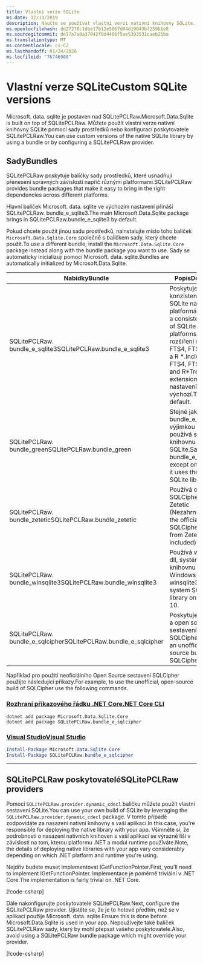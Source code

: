```yaml
---
title: Vlastní verze SQLite
ms.date: 12/13/2019
description: Naučte se používat vlastní verzi nativní knihovny SQLite.
ms.openlocfilehash: dd27278c1dbe17b12e5067d04d19043bf259b1e8
ms.sourcegitcommit: de17a7a0a37042f0d4406f5ae5393531caeb25ba
ms.translationtype: MT
ms.contentlocale: cs-CZ
ms.lasthandoff: 01/24/2020
ms.locfileid: "76746988"
---
```

# <a name="custom-sqlite-versions"></a><span data-ttu-id="22462-103">Vlastní verze SQLite</span><span class="sxs-lookup"><span data-stu-id="22462-103">Custom SQLite versions</span></span>

<span data-ttu-id="22462-104">Microsoft. data. sqlite je postaven nad SQLitePCLRaw.</span><span class="sxs-lookup"><span data-stu-id="22462-104">Microsoft.Data.Sqlite is built on top of SQLitePCLRaw.</span></span> <span data-ttu-id="22462-105">Můžete použít vlastní verze nativní knihovny SQLite pomocí sady prostředků nebo konfigurací poskytovatele SQLitePCLRaw.</span><span class="sxs-lookup"><span data-stu-id="22462-105">You can use custom versions of the native SQLite library by using a bundle or by configuring a SQLitePCLRaw provider.</span></span>

## <a name="bundles"></a><span data-ttu-id="22462-106">Sady</span><span class="sxs-lookup"><span data-stu-id="22462-106">Bundles</span></span>

<span data-ttu-id="22462-107">SQLitePCLRaw poskytuje balíčky sady prostředků, které usnadňují přenesení správných závislostí napříč různými platformami.</span><span class="sxs-lookup"><span data-stu-id="22462-107">SQLitePCLRaw provides bundle packages that make it easy to bring in the right dependencies across different platforms.</span></span>

<span data-ttu-id="22462-108">Hlavní balíček Microsoft. data. sqlite ve výchozím nastavení přináší SQLitePCLRaw. bundle_e_sqlite3.</span><span class="sxs-lookup"><span data-stu-id="22462-108">The main Microsoft.Data.Sqlite package brings in SQLitePCLRaw.bundle_e_sqlite3 by default.</span></span>

<span data-ttu-id="22462-109">Pokud chcete použít jinou sadu prostředků, nainstalujte místo toho balíček `Microsoft.Data.Sqlite.Core` společně s balíčkem sady, který chcete použít.</span><span class="sxs-lookup"><span data-stu-id="22462-109">To use a different bundle, install the `Microsoft.Data.Sqlite.Core` package instead along with the bundle package you want to use.</span></span> <span data-ttu-id="22462-110">Sady se automaticky inicializují pomocí Microsoft. data. sqlite.</span><span class="sxs-lookup"><span data-stu-id="22462-110">Bundles are automatically initialized by Microsoft.Data.Sqlite.</span></span>

| <span data-ttu-id="22462-111">Nabídky</span><span class="sxs-lookup"><span data-stu-id="22462-111">Bundle</span></span> | <span data-ttu-id="22462-112">Popis</span><span class="sxs-lookup"><span data-stu-id="22462-112">Description</span></span> |
| --- | --- |
| <span data-ttu-id="22462-113">SQLitePCLRaw. bundle_e_sqlite3</span><span class="sxs-lookup"><span data-stu-id="22462-113">SQLitePCLRaw.bundle_e_sqlite3</span></span> | <span data-ttu-id="22462-114">Poskytuje konzistentní verzi SQLite na všech platformách.</span><span class="sxs-lookup"><span data-stu-id="22462-114">Provides a consistent version of SQLite on all platforms.</span></span> <span data-ttu-id="22462-115">Zahrnuje rozšíření stromu FTS4, FTS5, JSON1 a R \*.</span><span class="sxs-lookup"><span data-stu-id="22462-115">Includes the FTS4, FTS5, JSON1, and R\*Tree extensions.</span></span> <span data-ttu-id="22462-116">Toto nastavení je výchozí.</span><span class="sxs-lookup"><span data-stu-id="22462-116">This is the default.</span></span> |
| <span data-ttu-id="22462-117">SQLitePCLRaw. bundle_green</span><span class="sxs-lookup"><span data-stu-id="22462-117">SQLitePCLRaw.bundle_green</span></span> | <span data-ttu-id="22462-118">Stejné jako bundle_e_sqlite3, s výjimkou iOS, kde používá systémovou knihovnu SQLite.</span><span class="sxs-lookup"><span data-stu-id="22462-118">Same as bundle_e_sqlite3, except on iOS where it uses the system SQLite library.</span></span> |
| <span data-ttu-id="22462-119">SQLitePCLRaw. bundle_zetetic</span><span class="sxs-lookup"><span data-stu-id="22462-119">SQLitePCLRaw.bundle_zetetic</span></span> | <span data-ttu-id="22462-120">Používá oficiální SQLCipher buildy z Zetetic (Nezahrnuto).</span><span class="sxs-lookup"><span data-stu-id="22462-120">Uses the official SQLCipher builds from Zetetic (not included).</span></span> |
| <span data-ttu-id="22462-121">SQLitePCLRaw. bundle_winsqlite3</span><span class="sxs-lookup"><span data-stu-id="22462-121">SQLitePCLRaw.bundle_winsqlite3</span></span> | <span data-ttu-id="22462-122">Používá winsqlite3. dll, systémovou knihovnu SQLite ve Windows 10.</span><span class="sxs-lookup"><span data-stu-id="22462-122">Uses winsqlite3.dll, the system SQLite library on Windows 10.</span></span> |
| <span data-ttu-id="22462-123">SQLitePCLRaw. bundle_e_sqlcipher</span><span class="sxs-lookup"><span data-stu-id="22462-123">SQLitePCLRaw.bundle_e_sqlcipher</span></span> | <span data-ttu-id="22462-124">Poskytuje neoficiální a open source sestavení SQLCipher.</span><span class="sxs-lookup"><span data-stu-id="22462-124">Provides an unofficial, open-source build of SQLCipher.</span></span> |

<span data-ttu-id="22462-125">Například pro použití neoficiálního Open Source sestavení SQLCipher použijte následující příkazy.</span><span class="sxs-lookup"><span data-stu-id="22462-125">For example, to use the unofficial, open-source build of SQLCipher use the following commands.</span></span>

### <a name="net-core-clitabnetcore-cli"></a>[<span data-ttu-id="22462-126">Rozhraní příkazového řádku .NET Core</span><span class="sxs-lookup"><span data-stu-id="22462-126">.NET Core CLI</span></span>](#tab/netcore-cli)

```dotnetcli
dotnet add package Microsoft.Data.Sqlite.Core
dotnet add package SQLitePCLRaw.bundle_e_sqlcipher
```

### <a name="visual-studiotabvisual-studio"></a>[<span data-ttu-id="22462-127">Visual Studio</span><span class="sxs-lookup"><span data-stu-id="22462-127">Visual Studio</span></span>](#tab/visual-studio)

``` PowerShell
Install-Package Microsoft.Data.Sqlite.Core
Install-Package SQLitePCLRaw.bundle_e_sqlcipher
```

---

## <a name="sqlitepclraw-providers"></a><span data-ttu-id="22462-128">SQLitePCLRaw poskytovatelé</span><span class="sxs-lookup"><span data-stu-id="22462-128">SQLitePCLRaw providers</span></span>

<span data-ttu-id="22462-129">Pomocí `SQLitePCLRaw.provider.dynamic_cdecl` balíčku můžete použít vlastní sestavení SQLite.</span><span class="sxs-lookup"><span data-stu-id="22462-129">You can use your own build of SQLite by leveraging the `SQLitePCLRaw.provider.dynamic_cdecl` package.</span></span> <span data-ttu-id="22462-130">V tomto případě zodpovídáte za nasazení nativní knihovny s vaší aplikací.</span><span class="sxs-lookup"><span data-stu-id="22462-130">In this case, you're responsible for deploying the native library with your app.</span></span> <span data-ttu-id="22462-131">Všimněte si, že podrobnosti o nasazení nativních knihoven s vaší aplikací se výrazně liší v závislosti na tom, kterou platformu .NET a modul runtime používáte.</span><span class="sxs-lookup"><span data-stu-id="22462-131">Note, the details of deploying native libraries with your app vary considerably depending on which .NET platform and runtime you're using.</span></span>

<span data-ttu-id="22462-132">Nejdřív budete muset implementovat IGetFunctionPointer.</span><span class="sxs-lookup"><span data-stu-id="22462-132">First, you'll need to implement IGetFunctionPointer.</span></span> <span data-ttu-id="22462-133">Implementace je poměrně triviální v .NET Core.</span><span class="sxs-lookup"><span data-stu-id="22462-133">The implementation is fairly trivial on .NET Core.</span></span>

[!code-csharp[](../../../../samples/snippets/standard/data/sqlite/SystemLibrarySample/Program.cs?name=snippet_NativeLibraryAdapter)]

<span data-ttu-id="22462-134">Dále nakonfigurujte poskytovatele SQLitePCLRaw.</span><span class="sxs-lookup"><span data-stu-id="22462-134">Next, configure the SQLitePCLRaw provider.</span></span> <span data-ttu-id="22462-135">Ujistěte se, že je to hotové předtím, než se v aplikaci použije Microsoft. data. sqlite.</span><span class="sxs-lookup"><span data-stu-id="22462-135">Ensure this is done before Microsoft.Data.Sqlite is used in your app.</span></span> <span data-ttu-id="22462-136">Nepoužívejte také balíček SQLitePCLRaw sady, který by mohl přepsat vašeho poskytovatele.</span><span class="sxs-lookup"><span data-stu-id="22462-136">Also, avoid using a SQLitePCLRaw bundle package which might override your provider.</span></span>

[!code-csharp[](../../../../samples/snippets/standard/data/sqlite/SystemLibrarySample/Program.cs?name=snippet_SetProvider)]
